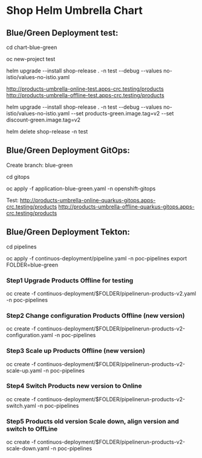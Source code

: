 # Shop Helm Umbrella Chart

## Blue/Green Deployment test:

cd chart-blue-green

oc new-project test

helm upgrade --install  shop-release . -n test --debug --values no-istio/values-no-istio.yaml

http://products-umbrella-online-test.apps-crc.testing/products
http://products-umbrella-offline-test.apps-crc.testing/products

helm upgrade --install  shop-release . -n test --debug --values no-istio/values-no-istio.yaml --set products-green.image.tag=v2 --set discount-green.image.tag=v2

helm delete  shop-release -n test

## Blue/Green Deployment GitOps:

Create branch: blue-green

cd gitops

oc apply -f application-blue-green.yaml -n openshift-gitops

Test:
http://products-umbrella-online-quarkus-gitops.apps-crc.testing/products
http://products-umbrella-offline-quarkus-gitops.apps-crc.testing/products


## Blue/Green Deployment Tekton:

cd pipelines

oc apply -f continuos-deployment/pipeline.yaml -n poc-pipelines
export FOLDER=blue-green

### Step1 Upgrade Products Offline for testing
oc create -f continuos-deployment/$FOLDER/pipelinerun-products-v2.yaml -n poc-pipelines

### Step2 Change configuration Products Offline (new version)
oc create -f continuos-deployment/$FOLDER/pipelinerun-products-v2-configuration.yaml -n poc-pipelines

### Step3 Scale up Products Offline (new version)
oc create -f continuos-deployment/$FOLDER/pipelinerun-products-v2-scale-up.yaml -n poc-pipelines

### Step4 Switch Products new version to Online
oc create -f continuos-deployment/$FOLDER/pipelinerun-products-v2-switch.yaml -n poc-pipelines

### Step5 Products old version Scale down, align version and switch to OffLine
oc create -f continuos-deployment/$FOLDER/pipelinerun-products-v2-scale-down.yaml -n poc-pipelines
